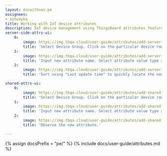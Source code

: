 ```yaml
---
layout: docwithnav-pe
assignees:
- ashvayka
title: Working with IoT device attributes
description: IoT device management using ThingsBoard attributes feature 
server-side-attrs-ui:
    0:
        image: https://img.tbqa.cloud/user-guide/attributes/add-server-side-pe-src.png
        title: 'Select Device Group. Click on the particular device row to open device details. Select "Attributes" tab. Choose "Server attributes" scope. Click "+" Icon.'
    1:
        image: https://img.tbqa.cloud/user-guide/attributes/add-server-side-pe2-src.png
        title: 'Input new attribute name. Select attribute value type and input attribute value.'
    2:
        image: https://img.tbqa.cloud/user-guide/attributes/add-server-side-pe3-src.png
        title: 'Sort using "Last update time" to quickly locate the newly created attribute.'

shared-attrs-ui:
    0:
        image: https://img.tbqa.cloud/user-guide/attributes/add-shared-pe-src.png
        title: 'Select Device Group. Click on the particular device row to open device details. Select "Attributes" tab. Choose "Shared attributes" scope. Click "+" Icon.'
    1:
        image: https://img.tbqa.cloud/user-guide/attributes/add-shared-pe2-src.png
        title: 'Input new attribute name. Select attribute value type and input attribute value.'
    2:
        image: https://img.tbqa.cloud/user-guide/attributes/add-shared-pe3-src.png
        title: 'Observe the new attribute.'

---
```


{% assign docsPrefix = "pe/" %}
{% include docs/user-guide/attributes.md %}